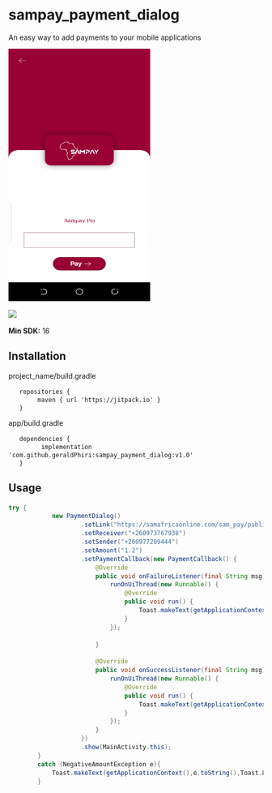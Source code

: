 # sampay_payment_dialog
An easy way to add payments to your mobile applications

<img src="sampay_shot_1.png" width="280" height="498" alt="Screenshot 1"/>


[![](https://jitpack.io/v/geraldPhiri/sampay_payment_dialog.svg)](https://jitpack.io/#geraldPhiri/sampay_payment_dialog)


**Min SDK:** 16

## Installation

project_name/build.gradle
```
   repositories { 
        maven { url 'https://jitpack.io' }
   }
```
app/build.gradle
```
   dependencies {
         implementation 'com.github.geraldPhiri:sampay_payment_dialog:v1.0'
   }
```


## Usage


```java
try {
            new PaymentDialog()
                    .setLink("https://samafricaonline.com/sam_pay/public/deliverypay/")
                    .setReceiver("+260973767938")
                    .setSender("+260977209444")
                    .setAmount("1.2")
                    .setPaymentCallback(new PaymentCallback() {
                        @Override
                        public void onFailureListener(final String msg) {
                            runOnUiThread(new Runnable() {
                                @Override
                                public void run() {
                                    Toast.makeText(getApplicationContext(),msg,Toast.LENGTH_SHORT).show();
                                }
                            });

                        }

                        @Override
                        public void onSuccessListener(final String msg) {
                            runOnUiThread(new Runnable() {
                                @Override
                                public void run() {
                                    Toast.makeText(getApplicationContext(),msg,Toast.LENGTH_SHORT).show();
                                }
                            });
                        }
                    })
                    .show(MainActivity.this);
        }
        catch (NegativeAmountException e){
            Toast.makeText(getApplicationContext(),e.toString(),Toast.LENGTH_SHORT).show();
        }
```
